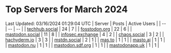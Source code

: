 # Top Servers for March 2024
Last Updated: 03/16/2024 01:29:04 UTC
| Server | Posts | Active Users |
| -- | -- | -- |
| [techhub.social](https://techhub.social/tags/PowerShell) | 24 | 7 |
| [fosstodon.org](https://fosstodon.org/tags/PowerShell) | 22 | 6 |
| [mastodon.social](https://mastodon.social/tags/PowerShell) | 11 | 8 |
| [infosec.exchange](https://infosec.exchange/tags/PowerShell) | 4 | 2 |
| [chaos.social](https://chaos.social/tags/PowerShell) | 3 | 2 |
| [hachyderm.io](https://hachyderm.io/tags/PowerShell) | 3 | 3 |
| [mstdn.social](https://mstdn.social/tags/PowerShell) | 2 | 1 |
| [mas.to](https://mas.to/tags/PowerShell) | 1 | 1 |
| [masto.ai](https://masto.ai/tags/PowerShell) | 1 | 1 |
| [mastodon.nu](https://mastodon.nu/tags/PowerShell) | 1 | 1 |
| [mastodon.sdf.org](https://mastodon.sdf.org/tags/PowerShell) | 1 | 1 |
| [mastodonapp.uk](https://mastodonapp.uk/tags/PowerShell) | 1 | 1 |
